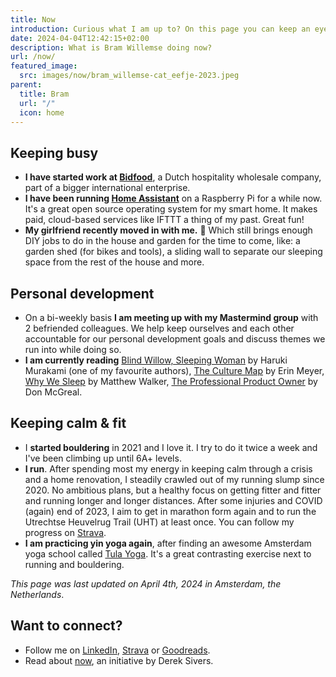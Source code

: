```yaml
---
title: Now
introduction: Curious what I am up to? On this page you can keep an eye on what is keeping me busy right now.
date: 2024-04-04T12:42:15+02:00
description: What is Bram Willemse doing now?
url: /now/
featured_image:
  src: images/now/bram_willemse-cat_eefje-2023.jpeg
parent:
  title: Bram
  url: "/"
  icon: home
---
```


## Keeping busy

- **I have started work at [Bidfood](https://bidfood.nl)**, a Dutch hospitality wholesale company, part of a bigger international enterprise.
- **I have been running [Home Assistant](https://www.home-assistant.io/ "Read about Home Assistant")** on a Raspberry Pi for a while now. It's a great open source operating system for my smart home. It makes paid, cloud-based services like IFTTT a thing of my past. Great fun!
- **My girlfriend recently moved in with me.** 💜 Which still brings enough DIY jobs to do in the house and garden for the time to come, like: a garden shed (for bikes and tools), a sliding wall to separate our sleeping space from the rest of the house and more.

## Personal development

- On a bi-weekly basis **I am meeting up with my Mastermind group** with 2 befriended colleagues. We help keep ourselves and each other accountable for our personal development goals and discuss themes we run into while doing so.
- **I am currently reading** [Blind Willow, Sleeping Woman](https://www.goodreads.com/book/show/9833.Blind_Willow_Sleeping_Woman "Read about Blind Willow, Sleeping Woman by Haruki Murakami on GoodReads") by Haruki Murakami (one of my favourite authors), [The Culture Map](https://www.goodreads.com/book/show/22085568-the-culture-map "Read about The Culture Map by Erin Meyer on GoodReads") by Erin Meyer, [Why We Sleep](https://www.goodreads.com/book/show/34466963-why-we-sleep "Read about Why We Sleep by Matthew Walker on GoodReads") by Matthew Walker, [The Professional Product Owner](https://www.goodreads.com/book/show/35133269-the-professional-product-owner "Read about the Professional Product Owner by Don McGreal on GoodReads") by Don McGreal.

## Keeping calm &amp; fit

- I **started bouldering** in 2021 and I love it. I try to do it twice a week and I've been climbing up until 6A+ levels.
- **I run**. After spending most my energy in keeping calm through a crisis and a home renovation, I steadily crawled out of my running slump since 2020.  No ambitious plans, but a healthy focus on getting fitter and fitter and running longer and longer distances. After some injuries and COVID (again) end of 2023, I aim to get in marathon form again and to run the Utrechtse Heuvelrug Trail (UHT) at least once. You can follow my progress on [Strava](https://strava.com/athletes/bramwillemse "Follow my training progress on Strava").
- **I am practicing yin yoga again**, after finding an awesome Amsterdam yoga school called [Tula Yoga](https://www.tulayogastudios.nl/). It's a great contrasting exercise next to running and bouldering.

*This page was last updated on <time datetime="2024-04-04T12:42:15+02:00
">April 4th, 2024</time> in Amsterdam, the Netherlands*.

## Want to connect?

- Follow me on [LinkedIn](https://linkedin.com/in/bramwillemse "Check out my profile and CV on LinkedIn"), [Strava](https://strava.com/athletes/bramwillemse "Follow my training progress on Strava") or [Goodreads](https://www.goodreads.com/bramwillemse "See what I read on my GoodReads profile").
- Read about <a href="https://nownownow.com/about">now</a>, an initiative by Derek Sivers.

